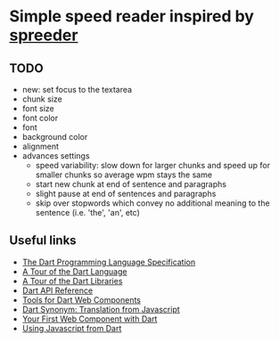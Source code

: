 # Simple speed reader inspired by [spreeder](http://www.spreeder.com/)

## TODO

* new: set focus to the textarea
* chunk size
* font size
* font color
* font
* background color
* alignment
* advances settings
  * speed variability: slow down for larger chunks and speed up for smaller chunks so average wpm stays the same
  * start new chunk at end of sentence and paragraphs
  * slight pause at end of sentences and paragraphs
  * skip over stopwords which convey no additional meaning to the sentence (i.e. 'the', 'an', etc)

## Useful links

* [The Dart Programming Language Specification](http://www.dartlang.org/docs/spec/latest/dart-language-specification.html)
* [A Tour of the Dart Language](http://www.dartlang.org/docs/dart-up-and-running/ch02.html)
* [A Tour of the Dart Libraries](http://www.dartlang.org/docs/dart-up-and-running/ch03.html)
* [Dart API Reference](http://api.dartlang.org/docs/continuous/index.html)
* [Tools for Dart Web Components](http://www.dartlang.org/articles/dart-web-components/tools.html)
* [Dart Synonym: Translation from Javascript](http://synonym.dartlang.org/)
* [Your First Web Component with Dart](http://blog.sethladd.com/2012/11/your-first-web-component-with-dart.html)
* [Using Javascript from Dart](http://www.dartlang.org/articles/js-dart-interop/)